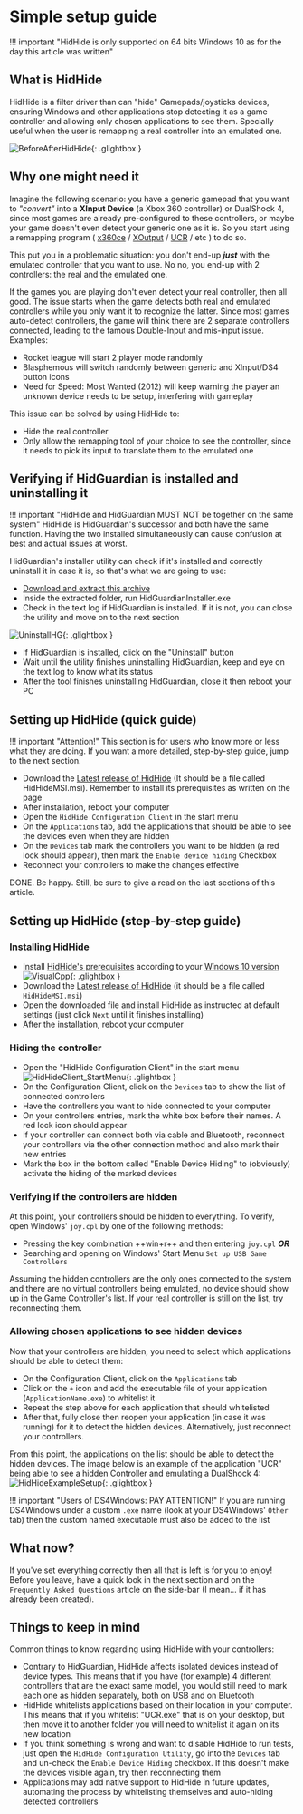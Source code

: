 # Simple setup guide

!!! important "HidHide is only supported on 64 bits Windows 10 as for the day this article was written"

## What is HidHide

HidHide is a filter driver than can "hide" Gamepads/joysticks devices, ensuring Windows and other applications stop detecting it as a game controller and allowing only chosen applications to see them. Specially useful when the user is remapping a real controller into an emulated one.

![BeforeAfterHidHide](images/BeforeAfterHidHide.png){: .glightbox }

## Why one might need it

Imagine the following scenario: you have a generic gamepad that you want to _"convert"_ into a __XInput Device__ (a Xbox 360 controller) or DualShock 4, since most games are already pre-configured to these controllers, or maybe your game doesn't even detect your generic one as it is. So you start using a remapping program ( [x360ce](https://www.x360ce.com/) / [XOutput](https://github.com/csutorasa/XOutput) / [UCR](https://github.com/Snoothy/UCR) / etc ) to do so.

This put you in a problematic situation: you don't end-up ___just___ with the emulated controller that you want to use. No no, you end-up with 2 controllers: the real and the emulated one.

If the games you are playing don't even detect your real controller, then all good. The issue starts when the game detects both real and emulated controllers while you only want it to recognize the latter. Since most games auto-detect controllers, the game will think there are 2 separate controllers connected, leading to the famous Double-Input and mis-input issue. Examples:

- Rocket league will start 2 player mode randomly
- Blasphemous will switch randomly between generic and XInput/DS4 button icons
- Need for Speed: Most Wanted (2012) will keep warning the player an unknown device needs to be setup, interfering with gameplay

This issue can be solved by using HidHide to:

- Hide the real controller
- Only allow the remapping tool of your choice to see the controller, since it needs to pick its input to translate them to the emulated one 

## Verifying if HidGuardian is installed and uninstalling it

!!! important "HidHide and HidGuardian MUST NOT be together on the same system"
    HidHide is HidGuardian's successor and both have the same function. Having the two installed simultaneously can cause confusion at best and actual issues at worst.

HidGuardian's installer utility can check if it's installed and correctly uninstall it in case it is, so that's what we are going to use:

- [Download and extract this archive](https://drive.google.com/file/d/1PNL3uv_4KektN00S9fm61djypSQ-3HED/view?usp=sharing)
- Inside the extracted folder, run HidGuardianInstaller.exe
- Check in the text log if HidGuardian is installed. If it is not, you can close the utility and move on to the next section

![UninstallHG](images/uninstall_hidguardian.png){: .glightbox }

- If HidGuardian is installed, click on the "Uninstall" button
- Wait until the utility finishes uninstalling HidGuardian, keep and eye on the text log to know what its status
- After the tool finishes uninstalling HidGuardian, close it then reboot your PC

## Setting up HidHide (quick guide)

!!! important "Attention!"
    This section is for users who know more or less what they are doing. If you want a more detailed, step-by-step guide, jump to the next section.

- Download the [Latest release of HidHide](https://github.com/ViGEm/HidHide/releases) (It should be a file called HidHideMSI.msi). Remember to install its prerequisites as written on the page
- After installation, reboot your computer
- Open the `HidHide Configuration Client` in the start menu
- On the `Applications` tab, add the applications that should be able to see the devices even when they are hidden
- On the `Devices` tab mark the controllers you want to be hidden (a red lock should appear), then mark the `Enable device hiding` Checkbox
- Reconnect your controllers to make the changes effective

DONE. Be happy. Still, be sure to give a read on the last sections of this article.

## Setting up HidHide (step-by-step guide)

### Installing HidHide

- Install [HidHide's prerequisites](https://support.microsoft.com/en-us/topic/the-latest-supported-visual-c-downloads-2647da03-1eea-4433-9aff-95f26a218cc0) according to your [Windows 10 version](https://vigem.org/research/How-to-check-architecture/)
![VisualCpp](images/HidHide_VisualCpp.png){: .glightbox }
- Download the [Latest release of HidHide](https://github.com/ViGEm/HidHide/releases) (it should be a file called `HidHideMSI.msi`)
- Open the downloaded file and install HidHide as instructed at default settings (just click `Next` until it finishes installing)
- After the installation, reboot your computer

### Hiding the controller

- Open the "HidHide Configuration Client" in the start menu
![HidHideClient_StartMenu](images/HidHideClient_StartMenu.png){: .glightbox }
- On the Configuration Client, click on the `Devices` tab to show the list of connected controllers
- Have the controllers you want to hide connected to your computer
- On your controllers entries, mark the white box before their names. A red lock icon should appear
- If your controller can connect both via cable and Bluetooth, reconnect your controllers via the other connection method and also mark their new entries
- Mark the box in the bottom called "Enable Device Hiding" to (obviously) activate the hiding of the marked devices

### Verifying if the controllers are hidden

At this point, your controllers should be hidden to everything. To verify, open Windows' `joy.cpl` by one of the following methods:

- Pressing the key combination ++win+r++ and then entering `joy.cpl` ___OR___
- Searching and opening on Windows' Start Menu `Set up USB Game Controllers` 

Assuming the hidden controllers are the only ones connected to the system and there are no virtual controllers being emulated, no device should show up in the Game Controller's list. If your real controller is still on the list, try reconnecting them. 

### Allowing chosen applications to see hidden devices

Now that your controllers are hidden, you need to select which applications should be able to detect them:

- On the Configuration Client, click on the `Applications` tab
- Click on the `+` icon and add the executable file of your application (`ApplicationName.exe`)  to whitelist it
- Repeat the step above for each application that should whitelisted
- After that, fully close then reopen your application (in case it was running) for it to detect the hidden devices. Alternatively, just reconnect your controllers.

From this point, the applications on the list should be able to detect the hidden devices. The image below is an example of the application "UCR" being able to see a hidden Controller and emulating a DualShock 4: 
![HidHideExampleSetup](images/HidHideClient_ExampleSetup.png){: .glightbox }

!!! important "Users of DS4Windows: PAY ATTENTION!"
    If you are running DS4Windows under a custom `.exe` name (look at your DS4Windows' `Other` tab) then the custom named executable must also be added to the list

## What now?

If you've set everything correctly then all that is left is for you to enjoy! Before you leave, have a quick look in the next section and on the `Frequently Asked Questions` article on the side-bar (I mean... if it has already been created).

## Things to keep in mind

Common things to know regarding using HidHide with your controllers:

- Contrary to HidGuardian, HidHide affects isolated devices instead of device types. This means that if you have (for example) 4 different controllers that are the exact same model, you would still need to mark each one as hidden separately, both on USB and on Bluetooth
- HidHide whitelists applications based on their location in your computer. This means that if you whitelist "UCR.exe" that is on your desktop, but then move it to another folder you will need to whitelist it again on its new location
- If you think something is wrong and want to disable HidHide to run tests, just open the `HidHide Configuration Utility`, go into the `Devices` tab and un-check the `Enable Device Hiding` checkbox. If this doesn't make the devices visible again, try then reconnecting them
- Applications may add native support to HidHide in future updates, automating the process by whitelisting themselves and auto-hiding detected controllers



